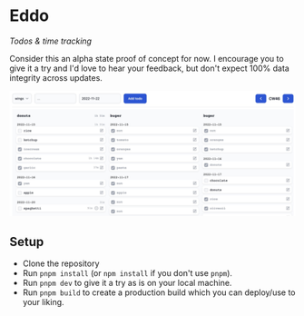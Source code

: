 # Eddo

_Todos & time tracking_

Consider this an alpha state proof of concept for now. I encourage you to give it a try and I'd love to hear your feedback, but don't expect 100% data integrity across updates.

![Eddo`](./screenshot.png)


## Setup

- Clone the repository
- Run `pnpm install` (or `npm install` if you don't use `pnpm`).
- Run `pnpm dev` to give it a try as is on your local machine.
- Run `pnpm build` to create a production build which you can deploy/use to your liking.

